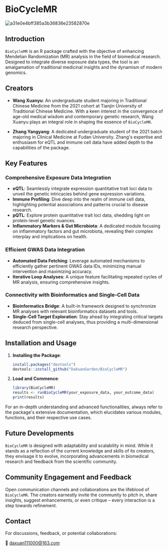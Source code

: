 # BioCycleMR
![a31e0e4bff385a3b36836e23582870e](https://github.com/DaXuanGarden/BioCycleMR/assets/140375963/f421447f-ccf5-4b3f-a384-b5ea677083a3)


## Introduction

`BioCycleMR` is an R package crafted with the objective of enhancing Mendelian Randomization (MR) analysis in the field of biomedical research. Designed to integrate diverse exposure data types, the tool is an amalgamation of traditional medicinal insights and the dynamism of modern genomics.

## Creators

- **Wang Xuanyu**: An undergraduate student majoring in Traditional Chinese Medicine from the 2021 cohort at Tianjin University of Traditional Chinese Medicine. With a keen interest in the convergence of age-old medical wisdom and contemporary genetic research, Wang Xuanyu plays an integral role in shaping the essence of `BioCycleMR`.

- **Zhang Yangyang**: A dedicated undergraduate student of the 2021 batch majoring in Clinical Medicine at Fudan University. Zhang's expertise and enthusiasm for eQTL and immune cell data have added depth to the capabilities of the package.

## Key Features

### Comprehensive Exposure Data Integration

- **eQTL**: Seamlessly integrate expression quantitative trait loci data to unveil the genetic intricacies behind gene expression variations.
- **Immune Profiling**: Dive deep into the realm of immune cell data, highlighting potential associations and patterns crucial to disease research.
- **pQTL**: Explore protein quantitative trait loci data, shedding light on protein-level genetic nuances.
- **Inflammatory Markers & Gut Microbiota**: A dedicated module focusing on inflammatory factors and gut microbiota, revealing their complex interplay and implications on health.

### Efficient GWAS Data Integration

- **Automated Data Fetching**: Leverage automated mechanisms to efficiently gather pertinent GWAS data IDs, minimizing manual intervention and maximizing accuracy.
- **Iterative Loop Analyses**: A unique feature facilitating repeated cycles of MR analysis, ensuring comprehensive insights.

### Connectivity with Bioinformatics and Single-Cell Data

- **Bioinformatics Bridge**: A built-in framework designed to synchronize MR analyses with relevant bioinformatics datasets and tools.
- **Single-Cell Target Exploration**: Stay ahead by integrating critical targets deduced from single-cell analyses, thus providing a multi-dimensional research perspective.

## Installation and Usage

1. **Installing the Package**:
   ```r
   install.packages("devtools")
   devtools::install_github("DaXuanGarden/BioCycleMR")
   ```

2. **Load and Commence**:
   ```r
   library(BioCycleMR)
   results <- runBioCycleMR(your_exposure_data, your_outcome_data)
   print(results)
   ```

For an in-depth understanding and advanced functionalities, always refer to the package's extensive documentation, which elucidates various modules, functions, and their respective use cases.

## Future Developments

`BioCycleMR` is designed with adaptability and scalability in mind. While it stands as a reflection of the current knowledge and skills of its creators, they envisage it to evolve, incorporating advancements in biomedical research and feedback from the scientific community.

## Community Engagement and Feedback

Open communication channels and collaborations are the lifeblood of `BioCycleMR`. The creators earnestly invite the community to pitch in, share insights, suggest enhancements, or even critique – every interaction is a step towards refinement.

## Contact

For discussions, feedback, or potential collaborations:

📧 [daxuan111000@163.com](mailto:daxuan111000@163.com)

